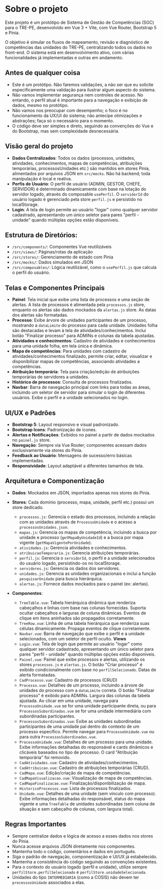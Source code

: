 # Sobre o projeto

Este projeto é um protótipo de Sistema de Gestão de Competências (SGC) para o TRE-PE, desenvolvido em Vue 3 + Vite, com Vue Router, Bootstrap 5 e Pinia. 

O objetivo é simular os fluxos de mapeamento, revisão e diagnóstico de competências das unidades do TRE-PE, centralizando todos os dados no front-end. O sistema está em desenvolvimento ativo, com várias funcionalidades já implementadas e outras em andamento.

## Antes de qualquer coisa

- Este é um protótipo. Não faremos validações, a não ser que eu solicite especificamente uma validação para ilustrar algum aspecto do sistema.
- Não vamos implementar segurança nem controles de acesso. No entando, o perfil atual é importante para a navegação e exibição de dados, mesmo no protótipo.
- Não vamos nos preocupar com desempenho; o foco é no funcionamento da UX/UI do sistema; não antecipe otimizações e abstrações; faça só o necessário para o momento.
- O código deve ser simples e direto, seguindo as convenções do Vue e do Bootstrap, mas sem complexidade desnecessária.

## Visão geral do projeto

- **Dados Centralizados**: Todos os dados (processos, unidades, atividades, conhecimentos, mapas de competências, atribuições temporárias, processosUnidades etc.) são mantidos em stores Pinia, alimentados por arquivos JSON em `src/mocks`. Não há backend; toda manipulação é local e reativa.
- **Perfis de Usuário**: O perfil de usuário (ADMIN, GESTOR, CHEFE, SERVIDOR) é determinado dinamicamente com base na lotação do servidor logado, através do composable `usePerfil`. O `servidorId` do usuário logado é gerenciado pela store `perfil.js` e persistido no localStorage.
- **Login**: A tela de login permite ao usuário "logar" como qualquer servidor cadastrado, apresentando um único seletor para pares "perfil - unidade" quando múltiplas opções estão disponíveis.

## Estrutura de Diretórios:

- `/src/components/`: Componentes Vue reutilizáveis
- `/src/views/`: Páginas/rotas da aplicação
- `/src/stores/`: Gerenciamento de estado com Pinia
- `/src/mocks/`: Dados simulados em JSON
- `/src/composables/`: Lógica reutilizável, como o `usePerfil.js` que calcula o perfil do usuário.

## Telas e Componentes Principais

- **Painel**: Tela inicial que exibe uma lista de processos e uma seção de alertas. A lista de processos é alimentada pela `processos.js` store, enquanto os alertas são dados mockados da `alertas.js` store. As datas dos alertas são formatadas.
- **Processo**: Exibe árvore de unidades participantes de um processo, mostrando a `dataLimite` do processo para cada unidade. Unidades folha são destacadas e levam à tela de atividades/conhecimentos. Inclui botão "Finalizar processo" para ADMINs e colunas da tabela ajustadas.
- **Atividades e conhecimentos**: Cadastro de atividades e conhecimentos para uma unidade folha, em tela única e dinâmica.
- **Mapa de competências**: Para unidades com cadastro de atividades/conhecimentos finalizado, permite criar, editar,
  visualizar e disponibilizar mapas de
  competências, associando atividades a competências.
- **Atribuição temporária**: Tela para criação/edição de atribuições temporárias de servidores a unidades.
- **Histórico de processos**: Consulta de processos finalizados.
- **Navbar**: Barra de navegação principal com links para todas as áreas, incluindo um seletor de servidor para simular
  o login de diferentes usuários. Exibe o perfil e a unidade selecionados no login.

## UI/UX e Padrões

- **Bootstrap 5**: Layout responsivo e visual padronizado.
- **Bootstrap Icons**: Padronização de ícones.
- **Alertas e Notificações**: Exibidos no painel a partir de dados mockados no `painel.js` store.
- **Navegação**: Sempre via Vue Router; componentes acessam dados exclusivamente via stores do Pinia.
- **Feedback ao Usuário**: Mensagens de sucesso/erro básicas implementadas.
- **Responsividade**: Layout adaptável a diferentes tamanhos de tela.

## Arquitetura e Componentização

- **Dados**: Mockados em JSON, importados apenas nos stores do Pinia.
- **Stores**: Cada domínio (processo, mapa, unidade, perfil etc.) possui um store dedicado.
    - `processos.js`: Gerencia o estado dos processos, incluindo a relação com as unidades através de `ProcessoUnidade` e o acesso a `processosUnidades.json`.
    - `mapas.js`: Gerencia os mapas de competência, incluindo a busca por unidade e processo (`getMapaByUnidadeId`) e a busca por mapa vigente (`getMapaVigentePorUnidade`).
    - `atividades.js`: Gerencia atividades e conhecimentos.
    - `atribuicaoTemporaria.js`: Gerencia atribuições temporárias.
    - `perfil.js`: Gerencia o `servidorId`, o perfil e a unidade selecionados do usuário logado, persistindo-os no localStorage.
    - `servidores.js`: Gerencia os dados dos servidores.
    - `unidades.js`: Gerencia as unidades organizacionais e inclui a função `pesquisarUnidade` para busca hierárquica.
    - `alertas.js`: Fornece dados mockados para o painel (ex: alertas).

- **Componentes**:
    - `TreeTable.vue`: Tabela hierárquica dinâmica que renderiza cabeçalhos e linhas com base nas colunas fornecidas. Suporta ocultar cabeçalhos e larguras de coluna dinâmicas. Eventos de clique em itens aninhados são propagados corretamente.
    - `TreeRow.vue`: Linha de uma tabela hierárquica que renderiza suas células dinamicamente. Propaga eventos de clique corretamente.
    - `Navbar.vue`: Barra de navegação que exibe o perfil e a unidade selecionados, com um seletor de perfil oculto.
      **Views**
    - `Login.vue`: Tela de login que permite ao usuário "logar" como qualquer servidor cadastrado, apresentando um único seletor para pares "perfil - unidade" quando múltiplas opções estão disponíveis.
    - `Painel.vue`: Painel que exibe processos e alertas, utilizando os stores `processos.js` e `alertas.js`. O botão "Criar processo" é exibido condicionalmente com base no `perfilSelecionado`. Datas de alerta formatadas.
    - `CadProcesso.vue`: Cadastro de processos (CRUD)
    - `Processo.vue`: Detalhes de um processo, incluindo a árvore de unidades do processo com a `dataLimite` correta. O botão "Finalizar processo" é exibido para ADMINs. Largura das colunas da tabela ajustada. Ao clicar em uma unidade, navega para `ProcessoUnidade.vue` se for uma unidade participante direta, ou para `ProcessosSubordinadas.vue` se for uma unidade intermediária com subordinadas participantes.
    - `ProcessosSubordinadas.vue`: Exibe as unidades subordinadas participantes de uma unidade pai dentro do contexto de um processo específico. Permite navegar para `ProcessoUnidade.vue` ou para outra `ProcessosSubordinadas.vue`.
    - `ProcessoUnidade.vue`: Detalhes de um processo para uma unidade. Exibe informações detalhadas do responsável e cards dinâmicos e clicáveis baseados no tipo de processo. O card "Atribuição temporária" foi removido.
    - `CadAtividades.vue`: Cadastro de atividades/conhecimentos.
    - `CadAtribuicao.vue`: Cadastro de atribuições temporárias (CRUD).
    - `CadMapa.vue`: Edição/criação de mapa de competências.
    - `CadMapaVisualizacao.vue`: Visualização de mapa de competências.
    - `CadMapaFinalizacao.vue`: Finalização/disponibilização de mapa.
    - `HistoricoProcessos.vue`: Lista de processos finalizados.
    - `Unidade.vue`: Detalhes de uma unidade (sem vínculo com processo). Exibe informações detalhadas do responsável, status do mapa vigente e uma `TreeTable` de unidades subordinadas (sem coluna de situação e sem cabeçalho de colunas, com largura total).

## Regras Importantes

- Sempre centralize dados e lógica de acesso a esses dados nos stores do Pinia.
- Nunca acesse arquivos JSON diretamente nos componentes.
- Mantenha todo o código, comentários e dados em português.
- Siga o padrão de navegação, componentização e UI/UX já estabelecido.
- Mantenha a consistência do código seguindo as convenções existentes.
- Para o contexto do usuário logado (perfil e unidade), utilize sempre `perfilStore.perfilSelecionado` e `perfilStore.unidadeSelecionada`.
- Unidades do tipo `INTERMEDIARIA` (como a COSIS) não devem ter `processosUnidade` associados a elas.